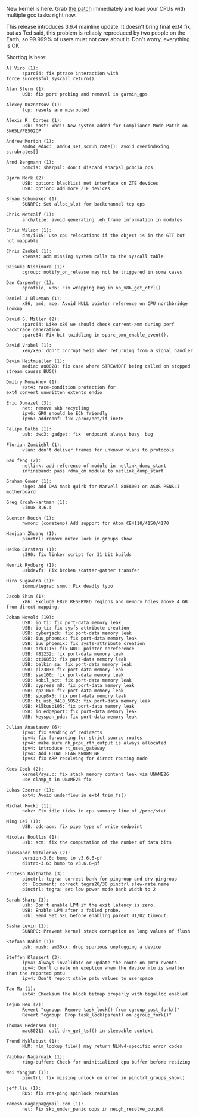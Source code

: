 New kernel is here. Grab [the patch](http://pf.natalenko.name/sources/3.6/patch-3.6.6-pf.bz2) immediately and load your CPUs with multiple gcc tasks right now.  
  
This release introduces 3.6.4 mainline update. It doesn't bring final ext4 fix, but as Ted said, this problem is reliably reproduced by two people on the Earth, so 99.999% of users must not care about it. Don't worry, everything is OK.  
  
Shortlog is here:  
  

    
    
    Al Viro (1):  
          sparc64: fix ptrace interaction with force_successful_syscall_return()  
      
    Alan Stern (1):  
          USB: fix port probing and removal in garmin_gps  
      
    Alexey Kuznetsov (1):  
          tcp: resets are misrouted  
      
    Alexis R. Cortes (1):  
          usb: host: xhci: New system added for Compliance Mode Patch on SN65LVPE502CP  
      
    Andrew Morton (1):  
          amd64_edac:__amd64_set_scrub_rate(): avoid overindexing scrubrates[]  
      
    Arnd Bergmann (1):  
          pcmcia: sharpsl: don't discard sharpsl_pcmcia_ops  
      
    Bjørn Mork (2):  
          USB: option: blacklist net interface on ZTE devices  
          USB: option: add more ZTE devices  
      
    Bryan Schumaker (1):  
          SUNRPC: Set alloc_slot for backchannel tcp ops  
      
    Chris Metcalf (1):  
          arch/tile: avoid generating .eh_frame information in modules  
      
    Chris Wilson (1):  
          drm/i915: Use cpu relocations if the object is in the GTT but not mappable  
      
    Chris Zankel (1):  
          xtensa: add missing system calls to the syscall table  
      
    Daisuke Nishimura (1):  
          cgroup: notify_on_release may not be triggered in some cases  
      
    Dan Carpenter (1):  
          oprofile, x86: Fix wrapping bug in op_x86_get_ctrl()  
      
    Daniel J Blueman (1):  
          x86, amd, mce: Avoid NULL pointer reference on CPU northbridge lookup  
      
    David S. Miller (2):  
          sparc64: Like x86 we should check current->mm during perf backtrace generation.  
          sparc64: Fix bit twiddling in sparc_pmu_enable_event().  
      
    David Vrabel (1):  
          xen/x86: don't corrupt %eip when returning from a signal handler  
      
    Devin Heitmueller (1):  
          media: au0828: fix case where STREAMOFF being called on stopped stream causes BUG()  
      
    Dmitry Monakhov (1):  
          ext4: race-condition protection for ext4_convert_unwritten_extents_endio  
      
    Eric Dumazet (3):  
          net: remove skb recycling  
          ipv6: GRO should be ECN friendly  
          ipv6: addrconf: fix /proc/net/if_inet6  
      
    Felipe Balbi (1):  
          usb: dwc3: gadget: fix 'endpoint always busy' bug  
      
    Florian Zumbiehl (1):  
          vlan: don't deliver frames for unknown vlans to protocols  
      
    Gao feng (2):  
          netlink: add reference of module in netlink_dump_start  
          infiniband: pass rdma_cm module to netlink_dump_start  
      
    Graham Gower (1):  
          skge: Add DMA mask quirk for Marvell 88E8001 on ASUS P5NSLI motherboard  
      
    Greg Kroah-Hartman (1):  
          Linux 3.6.4  
      
    Guenter Roeck (1):  
          hwmon: (coretemp) Add support for Atom CE4110/4150/4170  
      
    Haojian Zhuang (1):  
          pinctrl: remove mutex lock in groups show  
      
    Heiko Carstens (1):  
          s390: fix linker script for 31 bit builds  
      
    Henrik Rydberg (1):  
          usbdevfs: Fix broken scatter-gather transfer  
      
    Hiro Sugawara (1):  
          iommu/tegra: smmu: Fix deadly typo  
      
    Jacob Shin (1):  
          x86: Exclude E820_RESERVED regions and memory holes above 4 GB from direct mapping.  
      
    Johan Hovold (19):  
          USB: io_ti: fix port-data memory leak  
          USB: io_ti: fix sysfs-attribute creation  
          USB: cyberjack: fix port-data memory leak  
          USB: iuu_phoenix: fix port-data memory leak  
          USB: iuu_phoenix: fix sysfs-attribute creation  
          USB: ark3116: fix NULL-pointer dereference  
          USB: f81232: fix port-data memory leak  
          USB: oti6858: fix port-data memory leak  
          USB: belkin_sa: fix port-data memory leak  
          USB: pl2303: fix port-data memory leak  
          USB: ssu100: fix port-data memory leak  
          USB: kobil_sct: fix port-data memory leak  
          USB: cypress_m8: fix port-data memory leak  
          USB: cp210x: fix port-data memory leak  
          USB: spcp8x5: fix port-data memory leak  
          USB: ti_usb_3410_5052: fix port-data memory leak  
          USB: kl5kusb105: fix port-data memory leak  
          USB: io_edgeport: fix port-data memory leak  
          USB: keyspan_pda: fix port-data memory leak  
      
    Julian Anastasov (6):  
          ipv4: fix sending of redirects  
          ipv4: fix forwarding for strict source routes  
          ipv4: make sure nh_pcpu_rth_output is always allocated  
          ipv4: introduce rt_uses_gateway  
          ipv4: Add FLOWI_FLAG_KNOWN_NH  
          ipvs: fix ARP resolving for direct routing mode  
      
    Kees Cook (2):  
          kernel/sys.c: fix stack memory content leak via UNAME26  
          use clamp_t in UNAME26 fix  
      
    Lukas Czerner (1):  
          ext4: Avoid underflow in ext4_trim_fs()  
      
    Michal Hocko (1):  
          nohz: Fix idle ticks in cpu summary line of /proc/stat  
      
    Ming Lei (1):  
          USB: cdc-acm: fix pipe type of write endpoint  
      
    Nicolas Boullis (1):  
          usb: acm: fix the computation of the number of data bits  
      
    Oleksandr Natalenko (2):  
          version-3.6: bump to v3.6.6-pf  
          distro-3.6: bump to v3.6.6-pf  
      
    Pritesh Raithatha (3):  
          pinctrl: tegra: correct bank for pingroup and drv pingroup  
          dt: Document: correct tegra20/30 pinctrl slew-rate name  
          pinctrl: tegra: set low power mode bank width to 2  
      
    Sarah Sharp (3):  
          usb: Don't enable LPM if the exit latency is zero.  
          USB: Enable LPM after a failed probe.  
          usb: Send Set SEL before enabling parent U1/U2 timeout.  
      
    Sasha Levin (1):  
          SUNRPC: Prevent kernel stack corruption on long values of flush  
      
    Stefano Babic (1):  
          usb: musb: am35xx: drop spurious unplugging a device  
      
    Steffen Klassert (3):  
          ipv4: Always invalidate or update the route on pmtu events  
          ipv4: Don't create nh exeption when the device mtu is smaller than the reported pmtu  
          ipv4: Don't report stale pmtu values to userspace  
      
    Tao Ma (1):  
          ext4: Checksum the block bitmap properly with bigalloc enabled  
      
    Tejun Heo (2):  
          Revert "cgroup: Remove task_lock() from cgroup_post_fork()"  
          Revert "cgroup: Drop task_lock(parent) on cgroup_fork()"  
      
    Thomas Pedersen (1):  
          mac80211: call drv_get_tsf() in sleepable context  
      
    Trond Myklebust (1):  
          NLM: nlm_lookup_file() may return NLMv4-specific error codes  
      
    Vaibhav Nagarnaik (1):  
          ring-buffer: Check for uninitialized cpu buffer before resizing  
      
    Wei Yongjun (1):  
          pinctrl: fix missing unlock on error in pinctrl_groups_show()  
      
    jeff.liu (1):  
          RDS: fix rds-ping spinlock recursion  
      
    ramesh.nagappa@gmail.com (1):  
          net: Fix skb_under_panic oops in neigh_resolve_output
